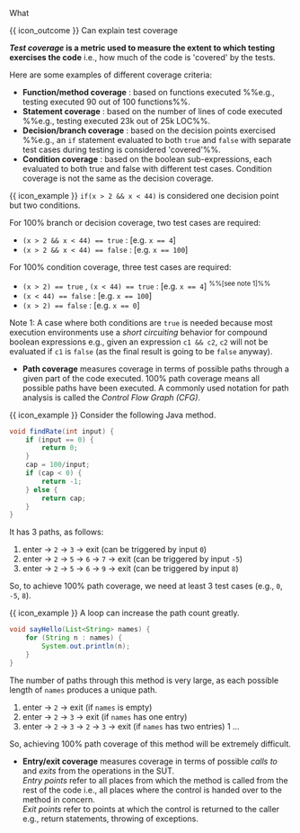 <span id="title">What</span>

<span id="prereqs"></span>

<span id="outcomes">{{ icon_outcome }} Can explain test coverage</span>

<div id="body">

**_Test coverage_ is a metric used to measure the extent to which testing exercises the code** i.e., how much of the code is 'covered' by the tests.

Here are some examples of different coverage criteria:

* **Function/method coverage** : based on functions executed %%e.g., testing executed 90 out of 100 functions%%.
* **Statement coverage** : based on the number of lines of code executed %%e.g., testing executed 23k out of 25k LOC%%.
* **Decision/branch coverage** : based on the decision points exercised %%e.g., an `if` statement evaluated to both `true` and `false` with separate test cases during testing is considered 'covered'%%.
* **Condition coverage** : based on the boolean sub-expressions, each evaluated to both true and false with different test cases. Condition coverage is not the same as the decision coverage.

<box>

{{ icon_example }} `if(x > 2 && x < 44)` is considered one decision point but two conditions.

For 100% branch or decision coverage, two test cases are required:

  * `(x > 2 && x < 44) == true` :  [e.g. `x == 4`]
  * `(x > 2 && x < 44) == false` :  [e.g. `x == 100`]

For 100% condition coverage, three test cases are required:

  * `(x > 2) == true` , `(x < 44) == true` : [e.g. `x == 4`] <sup>%%[see note 1]%%</sup>
  * `(x < 44) == false` : [e.g. `x == 100`]
  * `(x > 2) == false` : [e.g. `x == 0`]

Note 1: A case where both conditions are `true` is needed because most execution environments use a _short circuiting_ behavior for compound boolean expressions e.g., given an expression `c1 && c2`, `c2` will not be evaluated if `c1` is `false` (as the final result is going to be `false` anyway).
</box>


* **Path coverage** measures coverage in terms of possible paths through a given part of the code executed. 100% path coverage means all possible paths have been executed. A commonly used notation for path analysis is called the _Control Flow Graph (CFG)_.

<box>

{{ icon_example }} Consider the following Java method.

```java
void findRate(int input) {
    if (input == 0) {
        return 0;
    }
    cap = 100/input;
    if (cap < 0) {
        return -1;
    } else {
        return cap;
    }
}
```

It has 3 paths, as follows:

1. enter -> `2` -> `3` -> exit (can be triggered by input `0`)
1. enter -> `2` -> `5` -> `6`  -> `7` -> exit (can be triggered by input `-5`)
1. enter -> `2` -> `5` -> `6`  -> `9` -> exit (can be triggered by input `8`)

So, to achieve 100% path coverage, we need at least 3 test cases (e.g., `0`, `-5`, `8`).
</box>

<box>

{{ icon_example }} A loop can increase the path count greatly.

```java
void sayHello(List<String> names) {
    for (String n : names) {
        System.out.println(n);
    }
}
```

The number of paths through this method is very large, as each possible length of `names` produces a unique path.

1. enter -> `2` -> exit (if `names` is empty)
1. enter -> `2` -> `3` -> exit (if `names` has one entry)
1. enter -> `2` -> `3` ->  `2` -> `3` -> exit (if `names` has two entries)
1 ...

So, achieving 100% path coverage of this method will be extremely difficult.
</box>

* **Entry/exit coverage** measures coverage in terms of possible _calls to_ and _exits_ from the operations in the SUT.<br>
  _Entry points_ refer to all places from which the method is called from the rest of the code i.e., all places where the control is handed over to the method in concern.<br>
  _Exit points_ refer to points at which the control is returned to the caller e.g., return statements, throwing of exceptions.

</div>

<div id="extras">
<include src="exercisesPanel.md" boilerplate/>
</div>
